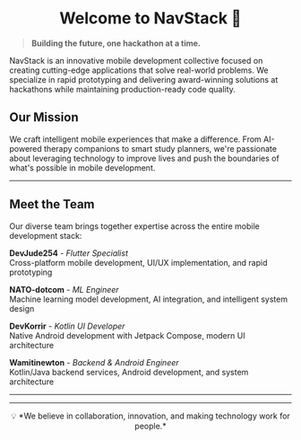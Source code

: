 <!--

**Here are some ideas to get you started:**

🙋‍♀️ A short introduction - what is your organization all about?
🌈 Contribution guidelines - how can the community get involved?
👩‍💻 Useful resources - where can the community find your docs? Is there anything else the community should know?
🍿 Fun facts - what does your team eat for breakfast?
🧙 Remember, you can do mighty things with the power of [Markdown](https://docs.github.com/github/writing-on-github/getting-started-with-writing-and-formatting-on-github/basic-writing-and-formatting-syntax)
-->

<h1 align="center">Welcome to NavStack 👋</h1>

> **Building the future, one hackathon at a time.**

NavStack is an innovative mobile development collective focused on creating cutting-edge applications that solve real-world problems. We specialize in rapid prototyping and delivering award-winning solutions at hackathons while maintaining production-ready code quality.

## Our Mission

We craft intelligent mobile experiences that make a difference. From AI-powered therapy companions to smart study planners, we're passionate about leveraging technology to improve lives and push the boundaries of what's possible in mobile development.

---

## Meet the Team

Our diverse team brings together expertise across the entire mobile development stack:

**DevJude254** - *Flutter Specialist*  
Cross-platform mobile development, UI/UX implementation, and rapid prototyping

**NATO-dotcom** - *ML Engineer*  
Machine learning model development, AI integration, and intelligent system design

**DevKorrir** - *Kotlin UI Developer*  
Native Android development with Jetpack Compose, modern UI architecture

**Wamitinewton** - *Backend & Android Engineer*  
Kotlin/Java backend services, Android development, and system architecture

---



















































---

<p align="center">
  💡 *We believe in collaboration, innovation, and making technology work for people.*
</p>

